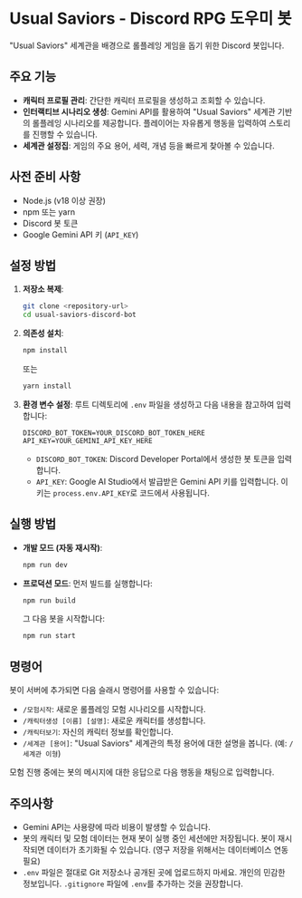 # Usual Saviors - Discord RPG 도우미 봇

"Usual Saviors" 세계관을 배경으로 롤플레잉 게임을 돕기 위한 Discord 봇입니다.

## 주요 기능

*   **캐릭터 프로필 관리**: 간단한 캐릭터 프로필을 생성하고 조회할 수 있습니다.
*   **인터랙티브 시나리오 생성**: Gemini API를 활용하여 "Usual Saviors" 세계관 기반의 롤플레잉 시나리오를 제공합니다. 플레이어는 자유롭게 행동을 입력하여 스토리를 진행할 수 있습니다.
*   **세계관 설정집**: 게임의 주요 용어, 세력, 개념 등을 빠르게 찾아볼 수 있습니다.

## 사전 준비 사항

*   Node.js (v18 이상 권장)
*   npm 또는 yarn
*   Discord 봇 토큰
*   Google Gemini API 키 (`API_KEY`)

## 설정 방법

1.  **저장소 복제**:
    ```bash
    git clone <repository-url>
    cd usual-saviors-discord-bot
    ```

2.  **의존성 설치**:
    ```bash
    npm install
    ```
    또는
    ```bash
    yarn install
    ```

3.  **환경 변수 설정**:
    루트 디렉토리에 `.env` 파일을 생성하고 다음 내용을 참고하여 입력합니다:
    ```env
    DISCORD_BOT_TOKEN=YOUR_DISCORD_BOT_TOKEN_HERE
    API_KEY=YOUR_GEMINI_API_KEY_HERE
    ```
    *   `DISCORD_BOT_TOKEN`: Discord Developer Portal에서 생성한 봇 토큰을 입력합니다.
    *   `API_KEY`: Google AI Studio에서 발급받은 Gemini API 키를 입력합니다. 이 키는 `process.env.API_KEY`로 코드에서 사용됩니다.

## 실행 방법

*   **개발 모드 (자동 재시작)**:
    ```bash
    npm run dev
    ```

*   **프로덕션 모드**:
    먼저 빌드를 실행합니다:
    ```bash
    npm run build
    ```
    그 다음 봇을 시작합니다:
    ```bash
    npm run start
    ```

## 명령어

봇이 서버에 추가되면 다음 슬래시 명령어를 사용할 수 있습니다:

*   `/모험시작`: 새로운 롤플레잉 모험 시나리오를 시작합니다.
*   `/캐릭터생성 [이름] [설명]`: 새로운 캐릭터를 생성합니다.
*   `/캐릭터보기`: 자신의 캐릭터 정보를 확인합니다.
*   `/세계관 [용어]`: "Usual Saviors" 세계관의 특정 용어에 대한 설명을 봅니다. (예: `/세계관 이형`)

모험 진행 중에는 봇의 메시지에 대한 응답으로 다음 행동을 채팅으로 입력합니다.

## 주의사항

*   Gemini API는 사용량에 따라 비용이 발생할 수 있습니다.
*   봇의 캐릭터 및 모험 데이터는 현재 봇이 실행 중인 세션에만 저장됩니다. 봇이 재시작되면 데이터가 초기화될 수 있습니다. (영구 저장을 위해서는 데이터베이스 연동 필요)
*   `.env` 파일은 절대로 Git 저장소나 공개된 곳에 업로드하지 마세요. 개인의 민감한 정보입니다. `.gitignore` 파일에 `.env`를 추가하는 것을 권장합니다.
